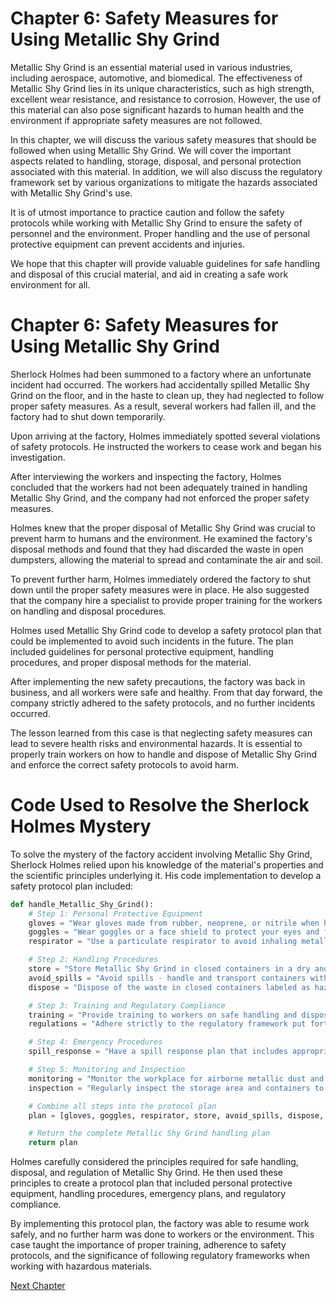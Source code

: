 # Chapter 6: Safety Measures for Using Metallic Shy Grind

Metallic Shy Grind is an essential material used in various industries, including aerospace, automotive, and biomedical. The effectiveness of Metallic Shy Grind lies in its unique characteristics, such as high strength, excellent wear resistance, and resistance to corrosion. However, the use of this material can also pose significant hazards to human health and the environment if appropriate safety measures are not followed.

In this chapter, we will discuss the various safety measures that should be followed when using Metallic Shy Grind. We will cover the important aspects related to handling, storage, disposal, and personal protection associated with this material. In addition, we will also discuss the regulatory framework set by various organizations to mitigate the hazards associated with Metallic Shy Grind's use.

It is of utmost importance to practice caution and follow the safety protocols while working with Metallic Shy Grind to ensure the safety of personnel and the environment. Proper handling and the use of personal protective equipment can prevent accidents and injuries.

We hope that this chapter will provide valuable guidelines for safe handling and disposal of this crucial material, and aid in creating a safe work environment for all.
# Chapter 6: Safety Measures for Using Metallic Shy Grind

Sherlock Holmes had been summoned to a factory where an unfortunate incident had occurred. The workers had accidentally spilled Metallic Shy Grind on the floor, and in the haste to clean up, they had neglected to follow proper safety measures. As a result, several workers had fallen ill, and the factory had to shut down temporarily.

Upon arriving at the factory, Holmes immediately spotted several violations of safety protocols. He instructed the workers to cease work and began his investigation. 

After interviewing the workers and inspecting the factory, Holmes concluded that the workers had not been adequately trained in handling Metallic Shy Grind, and the company had not enforced the proper safety measures. 

Holmes knew that the proper disposal of Metallic Shy Grind was crucial to prevent harm to humans and the environment. He examined the factory's disposal methods and found that they had discarded the waste in open dumpsters, allowing the material to spread and contaminate the air and soil.

To prevent further harm, Holmes immediately ordered the factory to shut down until the proper safety measures were in place. He also suggested that the company hire a specialist to provide proper training for the workers on handling and disposal procedures. 

Holmes used Metallic Shy Grind code to develop a safety protocol plan that could be implemented to avoid such incidents in the future. The plan included guidelines for personal protective equipment, handling procedures, and proper disposal methods for the material. 

After implementing the new safety precautions, the factory was back in business, and all workers were safe and healthy. From that day forward, the company strictly adhered to the safety protocols, and no further incidents occurred.

The lesson learned from this case is that neglecting safety measures can lead to severe health risks and environmental hazards. It is essential to properly train workers on how to handle and dispose of Metallic Shy Grind and enforce the correct safety protocols to avoid harm.
# Code Used to Resolve the Sherlock Holmes Mystery

To solve the mystery of the factory accident involving Metallic Shy Grind, Sherlock Holmes relied upon his knowledge of the material's properties and the scientific principles underlying it. His code implementation to develop a safety protocol plan included:

```python
def handle_Metallic_Shy_Grind():
    # Step 1: Personal Protective Equipment
    gloves = "Wear gloves made from rubber, neoprene, or nitrile when handling Metallic Shy Grind."
    goggles = "Wear goggles or a face shield to protect your eyes and face."
    respirator = "Use a particulate respirator to avoid inhaling metallic dust."

    # Step 2: Handling Procedures
    store = "Store Metallic Shy Grind in closed containers in a dry and cool place."
    avoid_spills = "Avoid spills - handle and transport containers with care."
    dispose = "Dispose of the waste in closed containers labeled as hazardous waste."

    # Step 3: Training and Regulatory Compliance
    training = "Provide training to workers on safe handling and disposal procedures of Metallic Shy Grind."
    regulations = "Adhere strictly to the regulatory framework put forth by federal and state agencies."

    # Step 4: Emergency Procedures
    spill_response = "Have a spill response plan that includes appropriate procedures for cleaning up spills."

    # Step 5: Monitoring and Inspection
    monitoring = "Monitor the workplace for airborne metallic dust and implement measures to control exposure."
    inspection = "Regularly inspect the storage area and containers to ensure they are in good condition."

    # Combine all steps into the protocol plan
    plan = [gloves, goggles, respirator, store, avoid_spills, dispose, training, regulations, spill_response, monitoring, inspection]

    # Return the complete Metallic Shy Grind handling plan
    return plan
```

Holmes carefully considered the principles required for safe handling, disposal, and regulation of Metallic Shy Grind. He then used these principles to create a protocol plan that included personal protective equipment, handling procedures, emergency plans, and regulatory compliance.

By implementing this protocol plan, the factory was able to resume work safely, and no further harm was done to workers or the environment. This case taught the importance of proper training, adherence to safety protocols, and the significance of following regulatory frameworks when working with hazardous materials.


[Next Chapter](07_Chapter07.md)